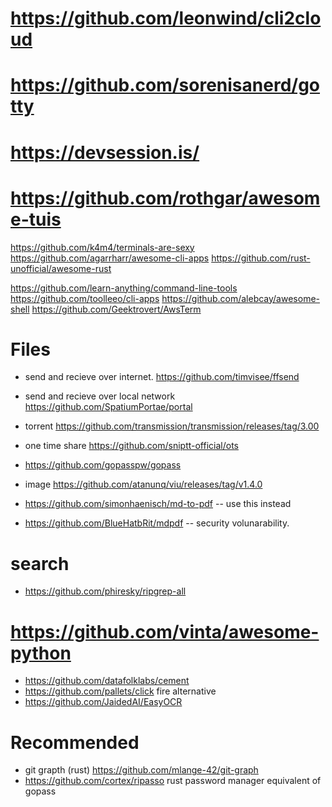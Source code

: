 
# https://github.com/leonwind/cli2cloud
# https://github.com/sorenisanerd/gotty
# https://devsession.is/
# https://github.com/rothgar/awesome-tuis

https://github.com/k4m4/terminals-are-sexy
https://github.com/agarrharr/awesome-cli-apps
https://github.com/rust-unofficial/awesome-rust

https://github.com/learn-anything/command-line-tools
https://github.com/toolleeo/cli-apps
https://github.com/alebcay/awesome-shell
https://github.com/Geektrovert/AwsTerm


# Files
* send and recieve over internet. https://github.com/timvisee/ffsend
* send and recieve over local network https://github.com/SpatiumPortae/portal
* torrent https://github.com/transmission/transmission/releases/tag/3.00
* one time share https://github.com/sniptt-official/ots
* https://github.com/gopasspw/gopass
* image https://github.com/atanunq/viu/releases/tag/v1.4.0

* https://github.com/simonhaenisch/md-to-pdf  -- use this instead
* https://github.com/BlueHatbRit/mdpdf -- security volunarability.

# search
* https://github.com/phiresky/ripgrep-all


# https://github.com/vinta/awesome-python
* https://github.com/datafolklabs/cement
* https://github.com/pallets/click fire alternative
* https://github.com/JaidedAI/EasyOCR


# Recommended
* git grapth (rust) https://github.com/mlange-42/git-graph
* https://github.com/cortex/ripasso rust password manager equivalent of gopass
